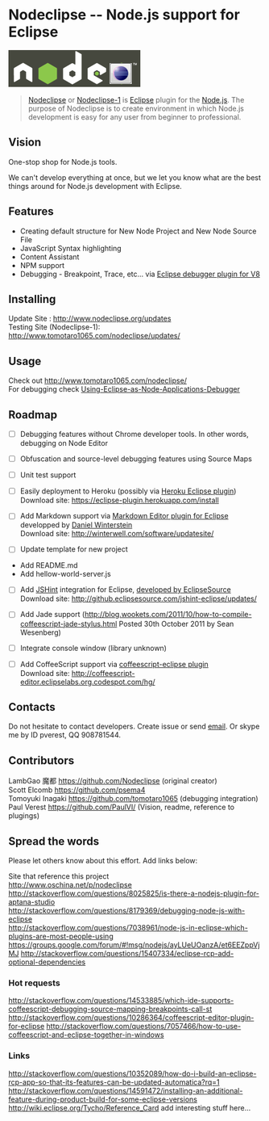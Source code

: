# Nodeclipse -- Node.js support for Eclipse

![nodeclipse-logo](nodeclipse-logo-rough.png)

> [Nodeclipse](http://www.nodeclipse.org/) or [Nodeclipse-1](http://www.tomotaro1065.com/nodeclipse/) is [Eclipse](http://www.eclipse.org/) plugin for the [Node.js](http://www.nodejs.org/). 
The purpose of Nodeclipse is to create environment in 
which Node.js development is easy for any user from beginner to professional. 

## Vision

One-stop shop for Node.js tools.

We can't develop everything at once, but we let you know what are the best things around for Node.js development with Eclipse.

## Features

* Creating default structure for New Node Project and New Node Source File 
* JavaScript Syntax highlighting
* Content Assistant
* NPM support
* Debugging - Breakpoint, Trace, etc... via [Eclipse debugger plugin for V8](http://code.google.com/p/chromedevtools/)

## Installing

Update Site : http://www.nodeclipse.org/updates  
Testing Site (Nodeclipse-1): http://www.tomotaro1065.com/nodeclipse/updates/

## Usage

Check out http://www.tomotaro1065.com/nodeclipse/  
For debugging check [Using-Eclipse-as-Node-Applications-Debugger]( https://github.com/joyent/node/wiki/Using-Eclipse-as-Node-Applications-Debugger)

## Roadmap

- [ ] Debugging features without Chrome developer tools.  In other words, debugging on Node Editor
- [ ] Obfuscation and source-level debugging features using Source Maps
- [ ] Unit test support
- [ ] Easily deployment to Heroku (possibly via [Heroku Eclipse plugin](https://devcenter.heroku.com/articles/getting-started-with-heroku-eclipse))  
	Download site: https://eclipse-plugin.herokuapp.com/install

- [ ] Add Markdown support via [Markdown Editor plugin for Eclipse](http://www.winterwell.com/software/markdown-editor.php) developped by [Daniel Winterstein](http://winterstein.me.uk)  
	Download site: http://winterwell.com/software/updatesite/
- [ ] Update template for new project
* Add README.md 
* Add hellow-world-server.js
- [ ] Add [JSHint](http://www.jshint.com/) integration for Eclipse, [developed by EclipseSource](https://github.com/eclipsesource/jshint-eclipse)  
	Download site: http://github.eclipsesource.com/jshint-eclipse/updates/
- [ ] Add Jade support	(http://blog.wookets.com/2011/10/how-to-compile-coffeescript-jade-stylus.html Posted 30th October 2011 by Sean Wesenberg)
- [ ] Integrate console window (library unknown)
- [ ] Add CoffeeScript support via [coffeescript-eclipse plugin](https://github.com/adamschmideg/coffeescript-eclipse)  
	Download site: http://coffeescript-editor.eclipselabs.org.codespot.com/hg/
	
	
## Contacts
Do not hesitate to contact developers. 
Create issue or send [email](mailto:dev@nodeclipse.com).
Or skype me by ID pverest, QQ 908781544.

## Contributors
LambGao 魔都 https://github.com/Nodeclipse (original creator)   
Scott Elcomb https://github.com/psema4  
Tomoyuki Inagaki https://github.com/tomotaro1065  (debugging integration)  
Paul Verest https://github.com/PaulVI/  (Vision, readme, reference to plugings)  

## Spread the words

Please let others know about this effort. Add links below:  

Site that reference this project  
http://www.oschina.net/p/nodeclipse  
http://stackoverflow.com/questions/8025825/is-there-a-nodejs-plugin-for-aptana-studio  
http://stackoverflow.com/questions/8179369/debugging-node-js-with-eclipse  
http://stackoverflow.com/questions/7038961/node-js-in-eclipse-which-plugins-are-most-people-using
https://groups.google.com/forum/#!msg/nodejs/ayLUeUOanzA/et6EEZppVjMJ
http://stackoverflow.com/questions/15407334/eclipse-rcp-add-optional-dependencies

### Hot requests

http://stackoverflow.com/questions/14533885/which-ide-supports-coffeescript-debugging-source-mapping-breakpoints-call-st
http://stackoverflow.com/questions/10286364/coffeescript-editor-plugin-for-eclipse
http://stackoverflow.com/questions/7057466/how-to-use-coffeescript-and-eclipse-together-in-windows

### Links

http://stackoverflow.com/questions/10352089/how-do-i-build-an-eclipse-rcp-app-so-that-its-features-can-be-updated-automatica?rq=1
http://stackoverflow.com/questions/14591472/installing-an-additional-feature-during-product-build-for-some-eclipse-versions
http://wiki.eclipse.org/Tycho/Reference_Card
add interesting stuff here...